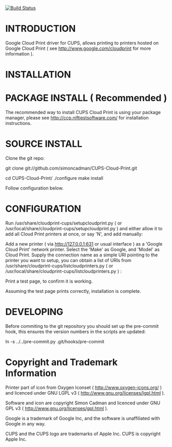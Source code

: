 [![Build Status](https://travis-ci.org/simoncadman/CUPS-Cloud-Print.png)](https://travis-ci.org/simoncadman/CUPS-Cloud-Print)

INTRODUCTION
============
Google Cloud Print driver for CUPS, allows printing to printers hosted on Google Cloud Print ( see http://www.google.com/cloudprint for more information ).

INSTALLATION
============

PACKAGE INSTALL ( Recommended )
================================

The recommended way to install CUPS Cloud Print is using your package manager, please see http://ccp.niftiestsoftware.com/ for installation 
instructions.

SOURCE INSTALL
==============

Clone the git repo:

git clone git://github.com/simoncadman/CUPS-Cloud-Print.git

cd CUPS-Cloud-Print/
./configure
make install

Follow configuration below.

CONFIGURATION
=============

Run /usr/share/cloudprint-cups/setupcloudprint.py ( or /usr/local/share/cloudprint-cups/setupcloudprint.py ) and either allow it to add all 
Cloud Print printers at once, or say 'N', and add manually:

Add a new printer ( via http://127.0.0.1:631 or usual interface ) as a 'Google Cloud Print' network printer. Select the 'Make' as Google, and 'Model' as Cloud Print.
Supply the connection name as a simple URI pointing to the printer you want to setup, you can obtain a list of URIs from 
/usr/share/cloudprint-cups/listcloudprinters.py ( or /usr/local/share/cloudprint-cups/listcloudprinters.py ) :
  
Print a test page, to confirm it is working.

Assuming the test page prints correctly, installation is complete.

DEVELOPING
==========

Before commiting to the git repository you should set up the pre-commit hook, this ensures the version numbers in the scripts are updated:

ln -s ../../pre-commit.py .git/hooks/pre-commit

Copyright and Trademark Information
===================================

Printer part of icon from Oxygen Iconset ( http://www.oxygen-icons.org/ ) and licenced under GNU LGPL v3 ( http://www.gnu.org/licenses/lgpl.html ).

Software and icon are copyright Simon Cadman and licenced under GNU GPL v3 ( http://www.gnu.org/licenses/gpl.html ).

Google is a trademark of Google Inc, and the software is unaffiliated with Google in any way.

CUPS and the CUPS logo are trademarks of Apple Inc. CUPS is copyright Apple Inc.
